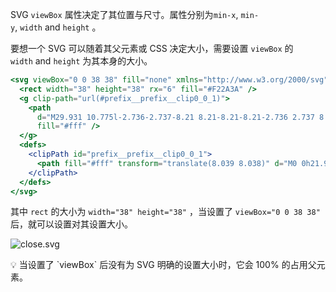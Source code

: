 SVG `viewBox` 属性决定了其位置与尺寸。属性分别为`min-x`, `min-y`, `width` and `height` 。

要想一个 SVG 可以随着其父元素或 CSS 决定大小，需要设置 `viewBox` 的 `width` and `height` 为其本身的大小。

```jsx
<svg viewBox="0 0 38 38" fill="none" xmlns="http://www.w3.org/2000/svg">
  <rect width="38" height="38" rx="6" fill="#F22A3A" />
  <g clip-path="url(#prefix__prefix__clip0_0_1)">
    <path
      d="M29.931 10.775l-2.736-2.737-8.21 8.21-8.21-8.21-2.736 2.737 8.21 8.21-8.21 8.21 2.737 2.735 8.209-8.21 8.21 8.21 2.736-2.736-8.209-8.21 8.21-8.21z"
      fill="#fff" />
  </g>
  <defs>
    <clipPath id="prefix__prefix__clip0_0_1">
      <path fill="#fff" transform="translate(8.039 8.038)" d="M0 0h21.923v21.923H0z" />
    </clipPath>
  </defs>
</svg>
```

其中 `rect` 的大小为 `width="38" height="38"` ，当设置了 `viewBox="0 0 38 38"` 后，就可以设置对其设置大小。

![close.svg](close.svg)

<aside>
💡 当设置了 `viewBox` 后没有为 SVG 明确的设置大小时，它会 100% 的占用父元素。

</aside>
